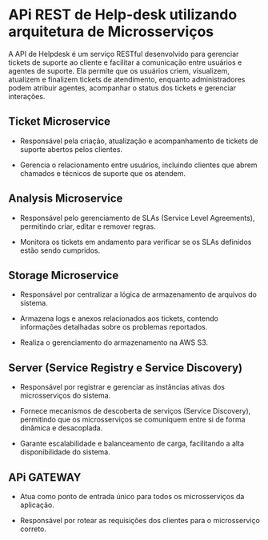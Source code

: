 # APi REST de Help-desk utilizando arquitetura de Microsserviços

<p>A API de Helpdesk é um serviço RESTful desenvolvido para gerenciar tickets de suporte ao cliente e facilitar a comunicação entre usuários e agentes de suporte. Ela permite que os usuários criem, visualizem, atualizem e finalizem tickets de atendimento, enquanto administradores podem atribuir agentes, acompanhar o status dos tickets e gerenciar interações.</p>

## Ticket Microservice

- Responsável pela criação, atualização e acompanhamento de tickets de suporte abertos pelos clientes.

- Gerencia o relacionamento entre usuários, incluindo clientes que abrem chamados e técnicos de suporte que os atendem.

 ## Analysis Microservice

- Responsável pelo gerenciamento de SLAs (Service Level Agreements), permitindo criar, editar e remover regras.

- Monitora os tickets em andamento para verificar se os SLAs definidos estão sendo cumpridos.

 ## Storage Microservice

- Responsável por centralizar a lógica de armazenamento de arquivos do sistema.

- Armazena logs e anexos relacionados aos tickets, contendo informações detalhadas sobre os problemas reportados.

- Realiza o gerenciamento do armazenamento na AWS S3.

 ## Server (Service Registry e Service Discovery)

- Responsável por registrar e gerenciar as instâncias ativas dos microsserviços do sistema.

- Fornece mecanismos de descoberta de serviços (Service Discovery), permitindo que os microsserviços se comuniquem entre si de forma dinâmica e desacoplada.

- Garante escalabilidade e balanceamento de carga, facilitando a alta disponibilidade do sistema.

 ## APi GATEWAY

- Atua como ponto de entrada único para todos os microsserviços da aplicação.

- Responsável por rotear as requisições dos clientes para o microsserviço correto.
